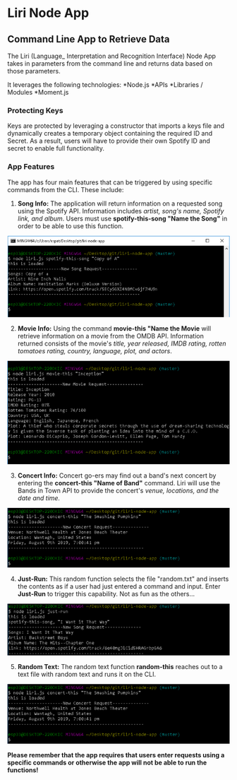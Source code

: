 # Liri Node App

## Command Line App to Retrieve Data

The Liri (Language_ Interpretation and Recognition Interface) Node App takes in parameters from the command line and returns data based on those parameters. 

It leverages the following technologies:
*Node.js
*APIs
*Libraries / Modules
*Moment.js

### Protecting Keys
Keys are protected by leveraging a constructor that imports a keys file and dynamically creates a temporary object containing the required ID and Secret. As a result, users will have to provide their own Spotify ID and secret to enable full functionality.

### App Features
The app has four main features that can be triggered by using specific commands from the CLI. These include:

1. **Song Info:** The application will return information on a requested song using the Spotify API. Information includes *artist, song's name, Spotify link, and album*. Users must use **spotify-this-song "Name the Song"** in order to be able to use this function.

![Spotify-This-Song-Example](/ScreenCaps/SpotifyThisSongExample.PNG)

2. **Movie Info:** Using the command **movie-this "Name the Movie** will retrieve information on a movie from the OMDB API. Information returned consists of the movie's *title, year released, IMDB rating, rotten tomatoes rating, country, language, plot, and actors*. 

![Movie-This-Example](/ScreenCaps/MovieThisExample.PNG)

3. **Concert Info:** Concert go-ers may find out a band's next concert by entering the **concert-this "Name of Band"** command. Liri will use the Bands in Town API to provide the concert's *venue, locations, and the date and time.*

![Concert-This-Example](/ScreenCaps/ConcertThisExample.PNG)

4. **Just-Run:** This random function selects the file "random.txt" and inserts the contents as if a user had just entered a command and input. Enter **Just-Run** to trigger this capability. Not as fun as the others...

![Just-Run-Example](/ScreenCaps/JustRunExample.PNG)

5. **Random Text:** The random text function **random-this** reaches out to a text file with random text and runs it on the CLI.

![Random-This-Example](/ScreenCaps/ConcertThisExample.PNG)

**Please remember that the app requires that users enter requests using a specific commands or otherwise the app will not be able to run the functions!**